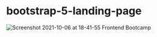 # bootstrap-5-landing-page

![Screenshot 2021-10-06 at 18-41-55 Frontend Bootcamp](https://user-images.githubusercontent.com/75878788/136209129-731e2dbc-7242-4c39-84ab-d9d85b19a5bb.png)
